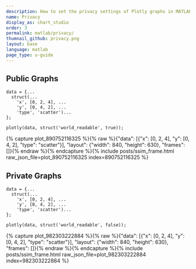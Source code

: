 ```yaml
---
description: How to set the privacy settings of Plotly graphs in MATLAB<sup>&reg;</sup>.
name: Privacy
display_as: chart_studio
order: 3
permalink: matlab/privacy/
thumnail_github: privacy.png
layout: base
language: matlab
page_type: u-guide
---
```


## Public Graphs


```{matlab}
data = {...
  struct(...
    'x', [0, 2, 4], ...
    'y', [0, 4, 2], ...
    'type', 'scatter')...
};

plotly(data, struct('world_readable', true));
```
{% capture plot_890752116325 %}{% raw %}{"data": [{"x": [0, 2, 4], "y": [0, 4, 2], "type": "scatter"}], "layout": {"width": 840, "height": 630}, "frames": []}{% endraw %}{% endcapture %}{% include posts/ssim_frame.html raw_json_file=plot_890752116325 index=890752116325 %}


<!--------------------- EXAMPLE BREAK ------------------------->

## Private Graphs


```{matlab}
data = {...
  struct(...
    'x', [0, 2, 4], ...
    'y', [0, 4, 2], ...
    'type', 'scatter')...
};

plotly(data, struct('world_readable', false));
```
{% capture plot_982303222884 %}{% raw %}{"data": [{"x": [0, 2, 4], "y": [0, 4, 2], "type": "scatter"}], "layout": {"width": 840, "height": 630}, "frames": []}{% endraw %}{% endcapture %}{% include posts/ssim_frame.html raw_json_file=plot_982303222884 index=982303222884 %}


<!--------------------- EXAMPLE BREAK ------------------------->